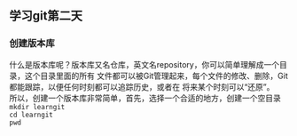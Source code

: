 ## 学习git第二天  
### 创建版本库  
   什么是版本库呢？版本库又名仓库，英文名repository，你可以简单理解成一个目录，这个目录里面的所有
文件都可以被Git管理起来，每个文件的修改、删除，Git都能跟踪，以便任何时刻都可以追踪历史，或者在
将来某个时刻可以“还原”。  
所以，创建一个版本库非常简单，首先，选择一个合适的地方，创建一个空目录  
`mkdir learngit`  
`cd learngit`  
`pwd`  